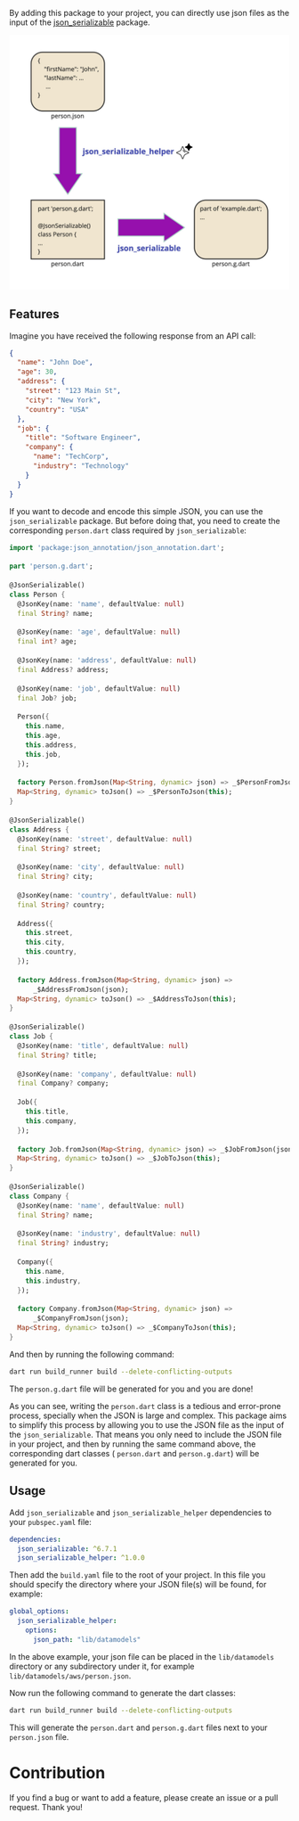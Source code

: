 By adding this package to your project, you can directly use json files as the input of the 
[json_serializable](https://pub.dev/packages/json_serializable) package.

<img src="diagram.jpeg"/>

## Features

Imagine you have received the following response from an API call:

```json
{
  "name": "John Doe",
  "age": 30,
  "address": {
    "street": "123 Main St",
    "city": "New York",
    "country": "USA"
  },
  "job": {
    "title": "Software Engineer",
    "company": {
      "name": "TechCorp",
      "industry": "Technology"
    }
  }
}
```

If you want to decode and encode this simple JSON, you can use the `json_serializable` package. But 
before doing that, you need to create the corresponding `person.dart` class required by 
`json_serializable`:

```dart
import 'package:json_annotation/json_annotation.dart';

part 'person.g.dart';

@JsonSerializable()
class Person {
  @JsonKey(name: 'name', defaultValue: null)
  final String? name;

  @JsonKey(name: 'age', defaultValue: null)
  final int? age;

  @JsonKey(name: 'address', defaultValue: null)
  final Address? address;

  @JsonKey(name: 'job', defaultValue: null)
  final Job? job;

  Person({
    this.name,
    this.age,
    this.address,
    this.job,
  });

  factory Person.fromJson(Map<String, dynamic> json) => _$PersonFromJson(json);
  Map<String, dynamic> toJson() => _$PersonToJson(this);
}

@JsonSerializable()
class Address {
  @JsonKey(name: 'street', defaultValue: null)
  final String? street;

  @JsonKey(name: 'city', defaultValue: null)
  final String? city;

  @JsonKey(name: 'country', defaultValue: null)
  final String? country;

  Address({
    this.street,
    this.city,
    this.country,
  });

  factory Address.fromJson(Map<String, dynamic> json) =>
      _$AddressFromJson(json);
  Map<String, dynamic> toJson() => _$AddressToJson(this);
}

@JsonSerializable()
class Job {
  @JsonKey(name: 'title', defaultValue: null)
  final String? title;

  @JsonKey(name: 'company', defaultValue: null)
  final Company? company;

  Job({
    this.title,
    this.company,
  });

  factory Job.fromJson(Map<String, dynamic> json) => _$JobFromJson(json);
  Map<String, dynamic> toJson() => _$JobToJson(this);
}

@JsonSerializable()
class Company {
  @JsonKey(name: 'name', defaultValue: null)
  final String? name;

  @JsonKey(name: 'industry', defaultValue: null)
  final String? industry;

  Company({
    this.name,
    this.industry,
  });

  factory Company.fromJson(Map<String, dynamic> json) =>
      _$CompanyFromJson(json);
  Map<String, dynamic> toJson() => _$CompanyToJson(this);
}
```

And then by running the following command:

```bash
dart run build_runner build --delete-conflicting-outputs
```

The `person.g.dart` file will be generated for you and you are done!

As you can see, writing the `person.dart` class is a tedious and error-prone process, specially when 
the JSON is large and complex. This package aims to simplify this process by allowing you to use the
JSON file as the input of the `json_serializable`. That means you only need to include the JSON file
in your project, and then by running the same command above, the corresponding dart classes (
`person.dart` and `person.g.dart`) will be generated for you.

## Usage

Add `json_serializable` and `json_serializable_helper` dependencies to your `pubspec.yaml` file:

```yaml
dependencies:
  json_serializable: ^6.7.1
  json_serializable_helper: ^1.0.0
```

Then add the `build.yaml` file to the root of your project. In this file you should specify the
directory where your JSON file(s) will be found, for example:

```yaml
global_options:
  json_serializable_helper:
    options:
      json_path: "lib/datamodels"
```

In the above example, your json file can be placed in the `lib/datamodels` directory or any 
subdirectory under it, for example `lib/datamodels/aws/person.json`.

Now run the following command to generate the dart classes:

```bash
dart run build_runner build --delete-conflicting-outputs
```

This will generate the `person.dart` and `person.g.dart` files next to your `person.json` file.

# Contribution

If you find a bug or want to add a feature, please create an issue or a pull request. Thank you!